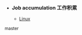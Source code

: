 + ### Job accumulation 工作积累
    + [Linux](https://github.com/Kingserch/Job-accumulation/tree/Linux)
	
	
master
